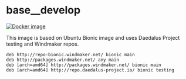 # base__develop

[![Docker image](https://img.shields.io/badge/docker-latest-blue.svg)](https://hub.docker.com/r/daedalusproject/base_develop)

This image is based on Ubuntu Bionic image and uses Daedalus Project testing and Windmaker repos.

```
deb http://repo-bionic.windmaker.net/ bionic main
deb http://packages.windmaker.net/ any main
deb [arch=amd64] http://packages.windmaker.net/ bionic main
deb [arch=amd64] http://repo.daedalus-project.io/ bionic testing
```
